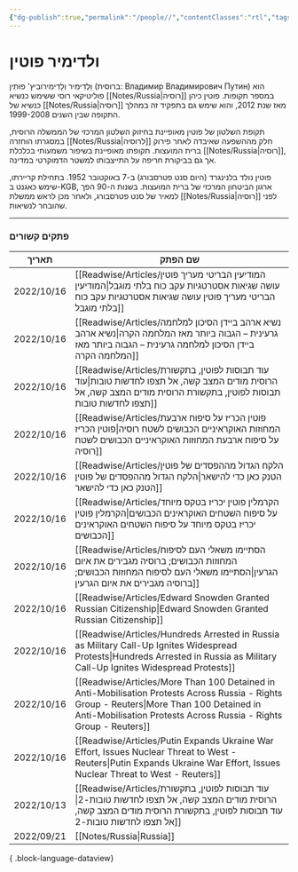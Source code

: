 ```yaml
---
{"dg-publish":true,"permalink":"/people//","contentClasses":"rtl","tags":[null]}
---
```



# ולדימיר פוטין
וַלְדִימִיר וְלָדִימִירוֹבִיץ' פוּתִין (ברוסית: Владимир Владимирович Путин) הוא פוליטיקאי רוסי ששימש כנשיא [[Notes/Russia\|רוסיה]] במספר תקופות. פוטין כיהן כנשיא של [[Notes/Russia\|רוסיה]] מאז שנת 2012, והוא שימש גם בתפקיד זה במהלך התקופה שבין השנים 1999-2008.

תקופת השלטון של פוטין מאופיינת בחיזוק השלטון המרכזי של הממשלה הרוסית, במסגרתו הוחזרה [[Notes/Russia\|לרוסיה]] חלק מההשפעה שאיבדה לאחר פירוק ברית המועצות. תקופתו מאופיינת בשיפור משמעותי בכלכלת [[Notes/Russia\|רוסיה]], אך גם בביקורת חריפה על התייצבותו למשטר הדמוקרטי במדינה.

פוטין נולד בלנינגרד (היום סנט פטרסבורג) ב-7 באוקטובר 1952. בתחילת קריירתו, שימש כאגנט ב-KGB, ארגון הביטחון המרכזי של ברית המועצות. בשנות ה-90 הפך למאיר של סנט פטרסבורג, ולאחר מכן לראש ממשלת [[Notes/Russia\|רוסיה]] לפני שהובחר לנשיאות.

 --- 

### פתקים קשורים
| תאריך      | שם הפתק                                                                                                                                                                                                           |
| ---------- | ----------------------------------------------------------------------------------------------------------------------------------------------------------------------------------------------------------------- |
| 2022/10/16 | [[Readwise/Articles/המודיעין הבריטי מעריך פוטין עושה שגיאות אסטרטגיות עקב כוח בלתי מוגבל\|המודיעין הבריטי מעריך פוטין עושה שגיאות אסטרטגיות עקב כוח בלתי מוגבל]]                                               |
| 2022/10/16 | [[Readwise/Articles/נשיא ארהב ביידן הסיכון למלחמה גרעינית – הגבוה ביותר מאז המלחמה הקרה\|נשיא ארהב ביידן הסיכון למלחמה גרעינית – הגבוה ביותר מאז המלחמה הקרה]]                                                 |
| 2022/10/16 | [[Readwise/Articles/עוד תבוסות לפוטין, בתקשורת הרוסית מודים המצב קשה, אל תצפו לחדשות טובות\|עוד תבוסות לפוטין, בתקשורת הרוסית מודים המצב קשה, אל תצפו לחדשות טובות]]                                           |
| 2022/10/16 | [[Readwise/Articles/פוטין הכריז על סיפוח ארבעת המחוזות האוקראיניים הכבושים לשטח רוסיה\|פוטין הכריז על סיפוח ארבעת המחוזות האוקראיניים הכבושים לשטח רוסיה]]                                                     |
| 2022/10/16 | [[Readwise/Articles/הלקח הגדול מההפסדים של פוטין הטנק כאן כדי להישאר\|הלקח הגדול מההפסדים של פוטין הטנק כאן כדי להישאר]]                                                                                       |
| 2022/10/16 | [[Readwise/Articles/הקרמלין פוטין יכריז בטקס מיוחד על סיפוח השטחים האוקראינים הכבושים\|הקרמלין פוטין יכריז בטקס מיוחד על סיפוח השטחים האוקראינים הכבושים]]                                                     |
| 2022/10/16 | [[Readwise/Articles/הסתיימו משאלי העם לסיפוח המחוזות הכבושים; ברוסיה מגבירים את איום הגרעין\|הסתיימו משאלי העם לסיפוח המחוזות הכבושים; ברוסיה מגבירים את איום הגרעין]]                                         |
| 2022/10/16 | [[Readwise/Articles/Edward Snowden Granted Russian Citizenship\|Edward Snowden Granted Russian Citizenship]]                                                                                                   |
| 2022/10/16 | [[Readwise/Articles/Hundreds Arrested in Russia as Military Call-Up Ignites Widespread Protests\|Hundreds Arrested in Russia as Military Call-Up Ignites Widespread Protests]]                                 |
| 2022/10/16 | [[Readwise/Articles/More Than 100 Detained in Anti-Mobilisation Protests Across Russia - Rights Group - Reuters\|More Than 100 Detained in Anti-Mobilisation Protests Across Russia - Rights Group - Reuters]] |
| 2022/10/16 | [[Readwise/Articles/Putin Expands Ukraine War Effort, Issues Nuclear Threat to West - Reuters\|Putin Expands Ukraine War Effort, Issues Nuclear Threat to West - Reuters]]                                     |
| 2022/10/13 | [[Readwise/Articles/עוד תבוסות לפוטין, בתקשורת הרוסית מודים המצב קשה, אל תצפו לחדשות טובות-2\|עוד תבוסות לפוטין, בתקשורת הרוסית מודים המצב קשה, אל תצפו לחדשות טובות-2]]                                       |
| 2022/09/21 | [[Notes/Russia\|Russia]]                                                                                                                                                                                       |

{ .block-language-dataview}
 